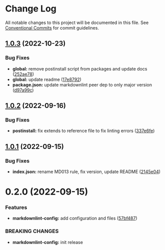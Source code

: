 # Change Log

All notable changes to this project will be documented in this file.
See [Conventional Commits](https://conventionalcommits.org) for commit guidelines.

## [1.0.3](https://github.com/waldronmatt/shareable-configs/compare/@waldronmatt/markdownlint-config@1.0.2...@waldronmatt/markdownlint-config@1.0.3) (2022-10-23)

### Bug Fixes

- **global:** remove postinstall script from packages and update docs ([252ae78](https://github.com/waldronmatt/shareable-configs/commit/252ae787ec89902f130ee28d2af63255fdfabb4d))
- **global:** update readme ([17e8792](https://github.com/waldronmatt/shareable-configs/commit/17e879243244bf28136e24deef02522147abe451))
- **package.json:** update markdownlint peer dep to only major version ([d97a99c](https://github.com/waldronmatt/shareable-configs/commit/d97a99c4c11ec406b1a83e9bbb8cd3d91d39afea))

## [1.0.2](https://github.com/waldronmatt/shareable-configs/compare/@waldronmatt/markdownlint-config@1.0.1...@waldronmatt/markdownlint-config@1.0.2) (2022-09-16)

### Bug Fixes

- **postinstall:** fix extends to reference file to fix linting errors ([337e6fe](https://github.com/waldronmatt/shareable-configs/commit/337e6fe11f124b895cd2269b85d2ea86d446e45e))

## [1.0.1](https://github.com/waldronmatt/shareable-configs/compare/@waldronmatt/markdownlint-config@0.2.0...@waldronmatt/markdownlint-config@1.0.1) (2022-09-15)

### Bug Fixes

- **index.json:** rename MD013 rule, fix version, update README ([2145e04](https://github.com/waldronmatt/shareable-configs/commit/2145e04180ebede0d790ddfc2d9c1738faee2cc6))

# 0.2.0 (2022-09-15)

### Features

- **markdownlint-config:** add configuration and files ([57bf487](https://github.com/waldronmatt/shareable-configs/commit/57bf487c2187f729d8d42ddfd070eb158ebbec51))

### BREAKING CHANGES

- **markdownlint-config:** init release
